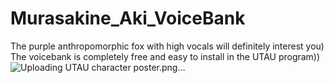 # Murasakine_Aki_VoiceBank
The purple anthropomorphic fox with high vocals will definitely interest you) The voicebank is completely free and easy to install in the UTAU program))
![Uploading UTAU character poster.png…]()
